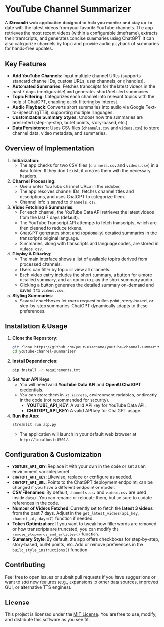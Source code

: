 # YouTube Channel Summarizer

A **Streamlit** web application designed to help you monitor and stay up-to-date with the latest videos from your favorite YouTube channels. The app retrieves the most recent videos (within a configurable timeframe), extracts their transcripts, and generates concise summaries using ChatGPT. It can also categorize channels by topic and provide audio playback of summaries for hands-free updates.

## Key Features
- **Add YouTube Channels**: Input multiple channel URLs (supports standard channel IDs, custom URLs, user channels, or `@` handles).
- **Automated Summaries**: Fetches transcripts for the latest videos in the past 7 days (configurable) and generates short/detailed summaries.
- **Topic Filtering**: Categorizes each channel into relevant topics with the help of ChatGPT, enabling quick filtering by interest.
- **Audio Playback**: Converts short summaries into audio via Google Text-to-Speech (gTTS), supporting multiple languages.
- **Customizable Summary Styles**: Choose how the summaries are presented (step-by-step, bullet points, story-based, etc.).
- **Data Persistence**: Uses CSV files (`channels.csv` and `videos.csv`) to store channel data, video metadata, and summaries.

## Overview of Implementation
1. **Initialization**:
   - The app checks for two CSV files (`channels.csv` and `videos.csv`) in a `data` folder. If they don't exist, it creates them with the necessary headers.
2. **Channel Processing**:
   - Users enter YouTube channel URLs in the sidebar.
   - The app resolves channel IDs, fetches channel titles and descriptions, and uses ChatGPT to categorize them.
   - Channel info is saved to `channels.csv`.
3. **Video Fetching & Summaries**:
   - For each channel, the YouTube Data API retrieves the latest videos from the last 7 days (default).
   - The YouTube Transcript API attempts to fetch transcripts, which are then cleaned to reduce tokens.
   - ChatGPT generates short and (optionally) detailed summaries in the transcript’s original language.
   - Summaries, along with transcripts and language codes, are stored in `videos.csv`.
4. **Display & Filtering**:
   - The main interface shows a list of available topics derived from processed channels.
   - Users can filter by topic or view all channels.
   - Each video entry includes the short summary, a button for a more detailed summary, and an option to play the short summary audio.
   - Clicking a button generates the detailed summary on-demand and saves it to `videos.csv`.
5. **Styling Summaries**:
   - Several checkboxes let users request bullet-point, story-based, or step-by-step summaries. ChatGPT dynamically adapts to these preferences.

## Installation & Usage
1. **Clone the Repository**:
    ```bash
    git clone https://github.com/your-username/youtube-channel-summarizer.git
    cd youtube-channel-summarizer
    ```
2. **Install Dependencies**:
    ```bash
    pip install -r requirements.txt
    ```
3. **Set Your API Keys**:
   - You will need valid **YouTube Data API** and **OpenAI ChatGPT** credentials.
   - You can store them in `st.secrets`, environment variables, or directly in the code (not recommended for security). 
     - **YOUTUBE_API_KEY**: A valid API key for YouTube Data API.
     - **CHATGPT_API_KEY**: A valid API key for ChatGPT usage.
4. **Run the App**:
    ```bash
    streamlit run app.py
    ```
   - The application will launch in your default web browser at `http://localhost:8501/`.

## Configuration & Customization
- **`YOUTUBE_API_KEY`**: Replace it with your own in the code or set as an environment variable/secret.
- **`CHATGPT_API_KEY`**: Likewise, replace or configure as needed.
- **`CHATGPT_API_URL`**: Points to the ChatGPT deployment endpoint; can be changed if you have a different endpoint or model.
- **CSV Filenames**: By default, `channels.csv` and `videos.csv` are used inside `data/`. You can rename or relocate them, but be sure to update references in the code.
- **Number of Videos Fetched**: Currently set to fetch the **latest 3 videos** from the past 7 days. Adjust in the `get_latest_videos(api_key, channel_id, days=7)` function if needed.
- **Token Optimization**: If you want to tweak how filler words are removed or how transcripts are truncated, you can modify the `remove_stopwords_and_articles()` function.
- **Summary Style**: By default, the app offers checkboxes for step-by-step, story-based, bullet points, etc. Add or remove preferences in the `build_style_instructions()` function.

## Contributing
Feel free to open issues or submit pull requests if you have suggestions or want to add new features (e.g., expansions to other data sources, improved GUI, or alternative TTS engines).

## License
This project is licensed under the [MIT License](LICENSE). You are free to use, modify, and distribute this software as you see fit.
